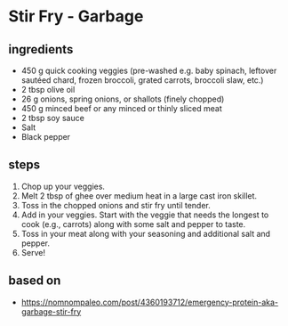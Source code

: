 # Stir Fry - Garbage

## ingredients

- 450 g quick cooking veggies (pre-washed e.g. baby spinach, leftover sautéed chard, frozen broccoli, grated carrots, broccoli slaw, etc.)
- 2 tbsp olive oil
- 26 g onions, spring onions, or shallots (finely chopped)
- 450 g minced beef or any minced or thinly sliced meat
- 2 tbsp soy sauce
- Salt
- Black pepper

## steps

1. Chop up your veggies.
2. Melt 2 tbsp of ghee over medium heat in a large cast iron skillet.
3. Toss in the chopped onions and stir fry until tender.
4. Add in your veggies. Start with the veggie that needs the longest to cook (e.g., carrots) along with some salt and pepper to taste.
5. Toss in your meat along with your seasoning and additional salt and pepper.
6. Serve!

## based on

- https://nomnompaleo.com/post/4360193712/emergency-protein-aka-garbage-stir-fry
